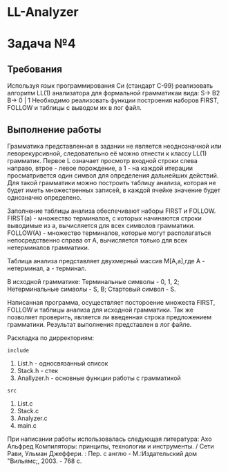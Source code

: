 # LL-Analyzer
# Задача №4
## Требования
Используя язык программирования Си (стандарт С-99) реализовать алгоритм LL(1) анализатора для формальной грамматикаи вида: 
S-> B2
B-> 0 | 1
Необходимо реализовать функции построения наборов FIRST, FOLLOW  и таблицы с выводом их в лог файл.
## Выполнение работы
Грамматика представленная в задании не является неоднозначной или леворекурсивной, следовательно её можно отнести к классу LL(1) грамматик. Первое L означает просмотр входной строки слева направо, втрое - левое порождение, а 1 - на каждой итерации просматривется один символ для определения дальнейших действий. Для такой грамматики можно построить таблицу анализа, которая не будет иметь множественных записей, в каждой ячейке значение будет однозначно определено.

Заполнение таблицы анализа обеспечивают наборы FIRST и FOLLOW. FIRST(a) - множество терминалов, с которых начинаются строки выводимые из а, вычисляется для всех символов грамматики. FOLLOW(А) - множество терминалов, которые могут располагаться непосредственно справа от А, вычисляется только для всех нетерминалов грамматики.

Таблица анализа представляет двухмерный массив M[A,a],где А - нетерминал, а - терминал.

В исходной грамматике:
Терминальные символы - 0, 1, 2;
Нетерминальные символы - S, B;
Стартовый символ - S.

Написанная программа, осуществляет постороение множеста FIRST, FOLLOW и таблицы анализа для исходной грамматики. Так же позволяет проверить, является ли введенная строка предложением грамматики. Результат выполнения представлен в лог файле.

Раскладка по дирректориям:

`include `
 1. List.h - односвязанный список
 2. Stack.h - стек
 3. Anallyzer.h - основные функции работы с грамматикой
 
`src`
 1. List.c
 2. Stack.c
 3. Analyzer.c
 4. main.c

При написании работы использовалась следующая литература:
Ахо Альфред  Компиляторы: принципы, технологии и инструменты. / Сети Рави, Ульман Джеффери. : Пер. с англю - М.:Издательский дом "Вильямс;, 2003. - 768 с.
